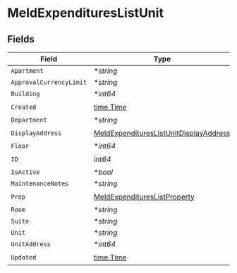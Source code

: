 # MeldExpendituresListUnit


## Fields

| Field                                                                                                   | Type                                                                                                    | Required                                                                                                | Description                                                                                             |
| ------------------------------------------------------------------------------------------------------- | ------------------------------------------------------------------------------------------------------- | ------------------------------------------------------------------------------------------------------- | ------------------------------------------------------------------------------------------------------- |
| `Apartment`                                                                                             | **string*                                                                                               | :heavy_minus_sign:                                                                                      | N/A                                                                                                     |
| `ApprovalCurrencyLimit`                                                                                 | **string*                                                                                               | :heavy_minus_sign:                                                                                      | N/A                                                                                                     |
| `Building`                                                                                              | **int64*                                                                                                | :heavy_minus_sign:                                                                                      | N/A                                                                                                     |
| `Created`                                                                                               | [time.Time](https://pkg.go.dev/time#Time)                                                               | :heavy_check_mark:                                                                                      | N/A                                                                                                     |
| `Department`                                                                                            | **string*                                                                                               | :heavy_minus_sign:                                                                                      | N/A                                                                                                     |
| `DisplayAddress`                                                                                        | [MeldExpendituresListUnitDisplayAddress](../../models/shared/meldexpenditureslistunitdisplayaddress.md) | :heavy_check_mark:                                                                                      | N/A                                                                                                     |
| `Floor`                                                                                                 | **int64*                                                                                                | :heavy_minus_sign:                                                                                      | N/A                                                                                                     |
| `ID`                                                                                                    | *int64*                                                                                                 | :heavy_check_mark:                                                                                      | N/A                                                                                                     |
| `IsActive`                                                                                              | **bool*                                                                                                 | :heavy_minus_sign:                                                                                      | N/A                                                                                                     |
| `MaintenanceNotes`                                                                                      | **string*                                                                                               | :heavy_minus_sign:                                                                                      | N/A                                                                                                     |
| `Prop`                                                                                                  | [MeldExpendituresListProperty](../../models/shared/meldexpenditureslistproperty.md)                     | :heavy_check_mark:                                                                                      | N/A                                                                                                     |
| `Room`                                                                                                  | **string*                                                                                               | :heavy_minus_sign:                                                                                      | N/A                                                                                                     |
| `Suite`                                                                                                 | **string*                                                                                               | :heavy_minus_sign:                                                                                      | N/A                                                                                                     |
| `Unit`                                                                                                  | **string*                                                                                               | :heavy_minus_sign:                                                                                      | N/A                                                                                                     |
| `UnitAddress`                                                                                           | **int64*                                                                                                | :heavy_minus_sign:                                                                                      | N/A                                                                                                     |
| `Updated`                                                                                               | [time.Time](https://pkg.go.dev/time#Time)                                                               | :heavy_check_mark:                                                                                      | N/A                                                                                                     |